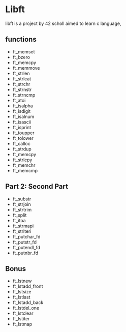 # Libft

libft is a project by 42 scholl aimed to learn c language,

## functions

- ft_memset
- ft_bzero
- ft_memcpy
- ft_memmove
- ft_strlen
- ft_strlcat
- ft_strchr
- ft_strnstr
- ft_strncmp
- ft_atoi
- ft_isalpha
- ft_isdigit
- ft_isalnum
- ft_isascii
- ft_isprint
- ft_toupper
- ft_tolower
- ft_calloc
- ft_strdup
- ft_memcpy
- ft_strlcpy
- ft_memchr
- ft_memcmp

## Part 2: Second Part
- ft_substr
- ft_strjoin
- ft_strtrim
- ft_split
- ft_itoa
- ft_strmapi
- ft_striteri
- ft_putchar_fd
- ft_putstr_fd
- ft_putendl_fd
- ft_putnbr_fd

## Bonus
- ft_lstnew
- ft_lstadd_front
- ft_lstsize
- ft_lstlast
- ft_lstadd_back
- ft_lstdel_one
- ft_lstclear
- ft_lstiter
- ft_lstmap
